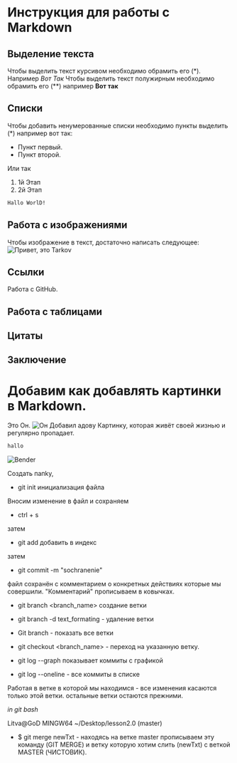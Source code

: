 # Инструкция для работы с Markdown

## Выделение текста

Чтобы выделить текст курсивом необходимо обрамить его (*). Например *Вот Так*
Чтобы выделить текст полужирным необходимо обрамить его (**) например **Вот так**

## Списки

 Чтобы добавить ненумерованные списки необходимо пункты выделить (*)
 например вот так:
 * Пункт первый. 
 * Пункт второй.

Или так 
1. 1й Этап
2. 2й Этап   

````sh
Hallo WorlD!
``````
## Работа с изображениями

Чтобы изображение в текст, достаточно написать следующее:
![Привет, это Tarkov](trkv.jpg)

## Ссылки

Работа с GitHub.


## Работа с таблицами

## Цитаты

## Заключение

#  Добавим как добавлять картинки в Markdown.

Это Он.
![Он](ii.jpeg)
Добавил адову Картинку, которая живёт своей жизнью и регулярно пропадает.




````sh
hallo
``````
![Bender](bender.png)

Создать папkу, 
* git init   инициализация файла

Вносим изменение в файл и сохраняем
* ctrl + s

затем 

* git add <file> добавить в индекс

затем

* git commit -m "sochranenie"

файл сохранён с комментарием о конкретных действиях которые мы совершили. "Комментарий" прописываем в ковычках.


* git branch <branch_name> создание ветки


* git branch -d text_formating - удаление ветки

* Git branch - показать все ветки

* git checkout <branch_name>   -  переход на указанную ветку.

* git log --graph  показывает коммиты с графикой

* git log --oneline   -  все коммиты в списке




Работая в ветке в которой мы находимся - все изменения касаются только этой ветки. остальные ветки остаются прежними.

*in git bash*

Litva@GoD MINGW64 ~/Desktop/lesson2.0 (master)
* $ git merge newTxt    -    находясь на ветке master прописываем эту команду (GIT MERGE) и ветку которую хотим слить (newTxt) с веткой MASTER (ЧИСТОВИК).




